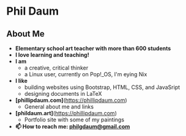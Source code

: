 # Phil Daum

## About Me
- **Elementary school art teacher with more than 600 students**
- **I love learning and teaching!**
- **I am**
  - a creative, critical thinker
  - a Linux user, currently on Pop!_OS, I'm eying Nix
- **I like** 
  - building websites using Bootstrap, HTML, CSS, and JavaSript
  - designing documents in LaTeX
- **[phillipdaum.com]**(https://phillipdaum.com)
  - General about me and links
- **[phildaum.art]**(https://phillipdaum.com)
  - Portfolio site with some of my paintings
- **📫 How to reach me: philgdaum@gmail.com**

